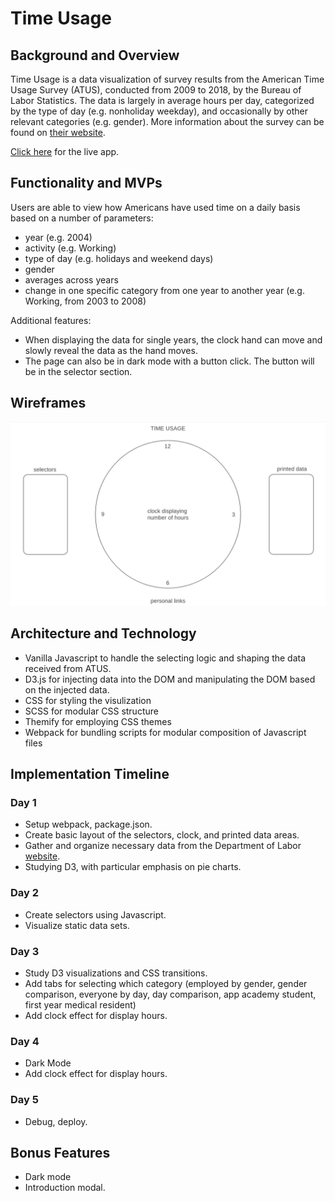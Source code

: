 # Time Usage

## Background and Overview
Time Usage is a data visualization of survey results from the American Time Usage Survey (ATUS), conducted from 2009 to 2018, by the Bureau of Labor Statistics. The data is largely in average hours per day, categorized by the type of day (e.g. nonholiday weekday), and occasionally by other relevant categories (e.g. gender). More information about the survey can be found on [their website](https://www.bls.gov/tus/).

[Click here](https://rayoowoo.github.io/TimeUsage) for the live app.

## Functionality and MVPs

Users are able to view how Americans have used time on a daily basis based on a number of parameters:
* year (e.g. 2004)
* activity (e.g. Working)
* type of day (e.g. holidays and weekend days)
* gender
* averages across years
* change in one specific category from one year to another year (e.g. Working, from 2003 to 2008)

Additional features:
* When displaying the data for single years, the clock hand can move and slowly reveal the data as the hand moves. 
* The page can also be in dark mode with a button click. The button will be in the selector section. 

## Wireframes
![wireframe](/src/assets/images/time-usage-wireframe.png)

## Architecture and Technology
* Vanilla Javascript to handle the selecting logic and shaping the data received from ATUS.
* D3.js for injecting data into the DOM and manipulating the DOM based on the injected data.
* CSS for styling the visulization
* SCSS for modular CSS structure
* Themify for employing CSS themes
* Webpack for bundling scripts for modular composition of Javascript files

## Implementation Timeline

### Day 1
* Setup webpack, package.json.
* Create basic layout of the selectors, clock, and printed data areas.
* Gather and organize necessary data from the Department of Labor [website](https://www.bls.gov/tus/).
* Studying D3, with particular emphasis on pie charts. 

### Day 2
* Create selectors using Javascript.
* Visualize static data sets.

### Day 3
* Study D3 visualizations and CSS transitions.
* Add tabs for selecting which category (employed by gender, gender comparison, everyone by day, day comparison, app academy student, first year medical resident)
* Add clock effect for display hours.

### Day 4
* Dark Mode
* Add clock effect for display hours.

### Day 5
* Debug, deploy. 

## Bonus Features
* Dark mode
* Introduction modal.